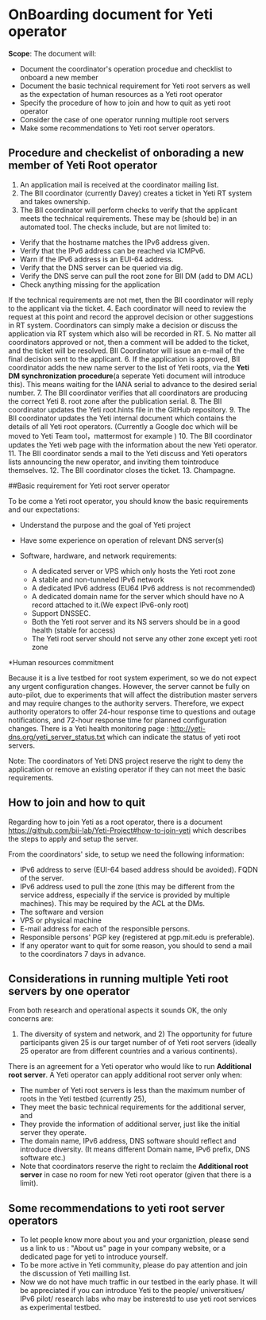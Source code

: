 # OnBoarding document for Yeti operator

**Scope**: The document will:

* Document the coordinator's operation procedue and checklist to onboard a new member 
* Document the basic technical requirement for Yeti root servers as well as the expectation of human resources as a Yeti root operator
* Specify the procedure of how to join and how to quit as yeti root operator
* Consider the case of one operator running multiple root servers
* Make some recommendations to Yeti root server operators.

## Procedure and checkelist of onborading a new member of Yeti Root operator

1. An application mail is received at the coordinator mailing list.
2. The BII coordinator (currently Davey) creates a ticket in Yeti RT system and takes ownership.
3. The BII coordinator will perform checks to verify that the applicant meets the technical requirements. These may be (should be) in an automated tool. The checks include, but are not limited to:

  * Verify that the hostname matches the IPv6 address given.
  * Verify that the IPv6 address can be reached via ICMPv6.
  * Warn if the IPv6 address is an EUI-64 address.
  * Verify that the DNS server can be queried via dig.
  * Verify the DNS serve can pull the root zone for BII DM (add to DM ACL)
  * Check anything missing for the application

  If the technical requirements are not met, then the BII coordinator will reply to the applicant via the ticket.
4. Each coordinator will need to review the request at this point and record the approvel decision or other suggestions in RT system. Coordinators can simply make a decision or discuss the application via RT system which also will be recorded in RT.
5. No matter all coordinators approved or not, then a comment will be added to the ticket, and the ticket will be resolved. BII Coordinator will issue an e-mail of the final decision sent to the applicant.
6. If the application is approved, BII coordinator adds the new name server to the list of Yeti roots, via the **Yeti DM synchronization procedure**(a seperate Yeti document will introduce this). This means waiting for the IANA serial to advance to the desired serial number.
7. The BII coordinator verifies that all coordinators are producing the correct Yeti 
8. root zone after the publication serial.
8. The BII coordinator updates the Yeti root.hints file in the GitHub repository.
9. The BII coordinator updates the Yeti internal document which
   contains the details of all Yeti root operators. (Currently a
   Google doc which will be moved to Yeti Team tool，mattermost for example )
10. The BII coordinator updates the Yeti web page with the information about the new Yeti operator.
11. The BII coordinator sends a mail to the Yeti discuss and Yeti
   operators lists announcing the new operator, and inviting them tointroduce themselves.
12. The BII coordinator closes the ticket.
13. Champagne.

##Basic requirement for Yeti root server operator

To be come a Yeti root operator, you should know the basic requirements and our expectations:

* Understand the purpose and the goal of Yeti project
* Have some experience on operation of relevant DNS server(s)
* Software, hardware, and network requirements:

	* A dedicated server or VPS which only hosts the Yeti root zone
	* A stable and non-tunneled IPv6 network
	* A dedicated IPv6 address (EU64 IPv6 address is not recommended)
	* A dedicated domain name for the server which should have no A record attached to it.(We expect IPv6-only root)
	* Support DNSSEC.
	* Both the Yeti root server and its NS servers should be in a good health (stable for access)
	* The Yeti root server should not serve any other zone except yeti root zone
	
*Human resources commitment

Because it is a live testbed for root system experiment, so we do not expect any urgent configuration changes. However, the server cannot be fully on auto-pilot, due to experiments that will affect the distribution master servers and may require changes to the authority servers. Therefore, we expect authority operators to offer 24-hour response time to questions and outage notifications, and 72-hour response time for planned configuration changes. There is a Yeti health monitoring page : http://yeti-dns.org/yeti_server_status.txt which can indicate the status of yeti root servers.

Note: The coordinators of Yeti DNS project reserve the right to deny the application or remove an existing operator if they can not meet the basic requirements.

## How to join and how to quit

Regarding how to join Yeti as a root operator, there is a document https://github.com/bii-lab/Yeti-Project#how-to-join-yeti which describes the steps to apply and setup the server.

From the coordinators' side, to setup we need the following information:

* IPv6 address to serve (EUI-64 based address should be avoided).
FQDN of the server.
* IPv6 address used to pull the zone (this may be different from the service address, especially if the service is provided by multiple machines). This may be required by the ACL at the DMs.
* The software and version 
* VPS or physical machine
* E-mail address for each of the responsible persons.
* Responsible persons' PGP key (registered at pgp.mit.edu is preferable).
* If any operator want to quit for some reason, you should to send a mail to the coordinators 7 days in advance.

## Considerations in running multiple Yeti root servers by one operator

From both research and operational aspects it sounds OK, the only concerns are:

1) The diversity of system and network, and 2) The opportunity for future participants given 25 is our target number of of Yeti root servers (ideally 25 operator are from different countries and a various continents).

There is an agreement for a Yeti operator who would like to run **Additional root server**. A Yeti operator can apply additional root server only when:

* The number of Yeti root servers is less than the maximum number of roots in the Yeti testbed (currently 25),
* They meet the basic technical requirements for the additional server, and
* They provide the information of additional server, just like the initial server they operate.
* The domain name, IPv6 address, DNS software should reflect and introduce diversity. (It means different Domain name, IPv6 prefix, DNS software etc.)
* Note that coordinators reserve the right to reclaim the **Additional root server** in case no room for new Yeti root operator (given that there is a limit).


## Some recommendations to yeti root server operators

* To let people know more about you and your organiztion, please send us a link to us : "About us" page in your company website, or a dedicated page for yeti to introduce yourself.
* To be more active in Yeti community, please do pay attention and join the discussion of Yeti mailling list. 
* Now we do not have much traffic in our testbed in the early phase. It will be appreciated if you can introduce Yeti to the people/ universitiues/ IPv6 pilot/ research labs who may be insterestd to use yeti root services as experimental testbed.   
